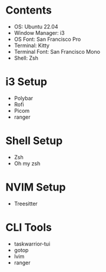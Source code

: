 # Contents
- OS: Ubuntu 22.04
- Window Manager: i3
- OS Font: San Francisco Pro
- Terminal: Kitty
- Terminal Font: San Francisco Mono
- Shell: Zsh

# i3 Setup
- Polybar
- Rofi
- Picom
- ranger

# Shell Setup
- Zsh
- Oh my zsh



# NVIM Setup
- Treesitter


# CLI Tools
- taskwarrior-tui
- gotop
- lvim
- ranger
